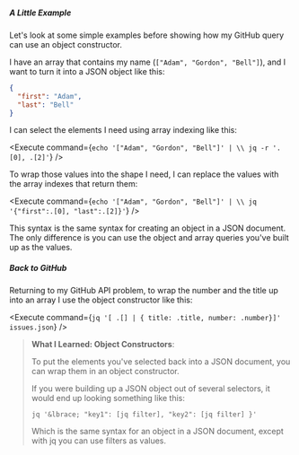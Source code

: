 <script>
import Execute from "$components/Execute.svelte";
</script>

##### A Little Example

Let's look at some simple examples before showing how my GitHub query can use an object constructor.

I have an array that contains my name (`["Adam", "Gordon", "Bell"]`), and I want to turn it into a JSON object like this:

```json
{
  "first": "Adam",
  "last": "Bell"
}
```

I can select the elements I need using array indexing like this:

<Execute command={`echo '["Adam", "Gordon", "Bell"]' | \\ jq -r '.[0], .[2]'`} />

To wrap those values into the shape I need, I can replace the values with the array indexes that return them:

<Execute command={`echo '["Adam", "Gordon", "Bell"]' | \\ jq '{"first":.[0], "last":.[2]}'`} />

This syntax is the same syntax for creating an object in a JSON document. The only difference is you can use the object and array queries you've built up as the values.

##### Back to GitHub

Returning to my GitHub API problem, to wrap the number and the title up into an array I use the object constructor like this:

<Execute command={`jq '[ .[] | { title: .title, number: .number}]' issues.json`} />

> **What I Learned: Object Constructors**:
>
> To put the elements you've selected back into a JSON document, you can wrap them in an object constructor.
> 
> If you were building up a JSON object out of several selectors, it would end up looking something like this:
> 
> ```shell
> jq '&lbrace; "key1": [jq filter], "key2": [jq filter] }'
> ```
> 
> Which is the same syntax for an object in a JSON document, except with jq you can use filters as values.
